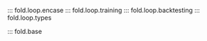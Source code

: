 ::: fold.loop.encase
::: fold.loop.training
::: fold.loop.backtesting
::: fold.loop.types

::: fold.base